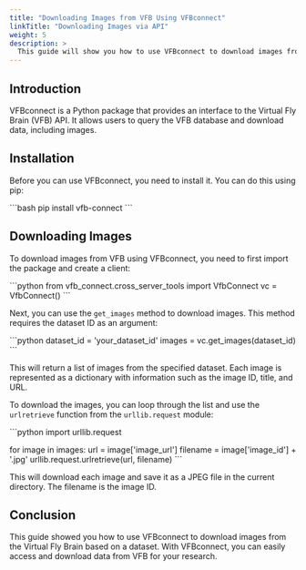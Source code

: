 ```yaml
---
title: "Downloading Images from VFB Using VFBconnect"
linkTitle: "Downloading Images via API"
weight: 5
description: >
  This guide will show you how to use VFBconnect to download images from the Virtual Fly Brain (VFB) based on a dataset.
---
```


## Introduction

VFBconnect is a Python package that provides an interface to the Virtual Fly Brain (VFB) API. It allows users to query the VFB database and download data, including images.

## Installation

Before you can use VFBconnect, you need to install it. You can do this using pip:

\`\`\`bash
pip install vfb-connect
\`\`\`

## Downloading Images

To download images from VFB using VFBconnect, you need to first import the package and create a client:

\`\`\`python
from vfb_connect.cross_server_tools import VfbConnect
vc = VfbConnect()
\`\`\`

Next, you can use the `get_images` method to download images. This method requires the dataset ID as an argument:

\`\`\`python
dataset_id = 'your_dataset_id'
images = vc.get_images(dataset_id)
\`\`\`

This will return a list of images from the specified dataset. Each image is represented as a dictionary with information such as the image ID, title, and URL.

To download the images, you can loop through the list and use the `urlretrieve` function from the `urllib.request` module:

\`\`\`python
import urllib.request

for image in images:
    url = image['image_url']
    filename = image['image_id'] + '.jpg'
    urllib.request.urlretrieve(url, filename)
\`\`\`

This will download each image and save it as a JPEG file in the current directory. The filename is the image ID.

## Conclusion

This guide showed you how to use VFBconnect to download images from the Virtual Fly Brain based on a dataset. With VFBconnect, you can easily access and download data from VFB for your research.
